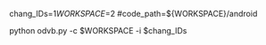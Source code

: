 chang_IDs=$1
WORKSPACE=$2
#code_path=${WORKSPACE}/android

python odvb.py -c $WORKSPACE -i $chang_IDs
